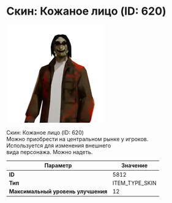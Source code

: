 # Скин: Кожаное лицо (ID: 620)

![Item Image](../img/5812.webp?raw=true)

Скин: Кожаное лицо (ID: 620)<br>Можно приобрести на центральном рынке у игроков.<br>Используется для изменения внешнего<br>вида персонажа. Можно надеть.


| Параметр | Значение |
|----------|----------|
| **ID** | 5812 |
| **Тип** | ITEM_TYPE_SKIN |
| **Максимальный уровень улучшения** | 12 |

